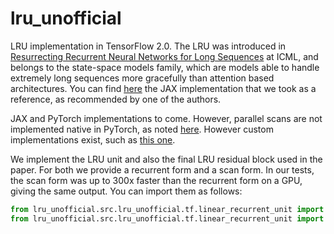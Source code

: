 # lru_unofficial

LRU implementation in TensorFlow 2.0.
The LRU was introduced in [Resurrecting Recurrent Neural Networks for Long Sequences](https://dl.acm.org/doi/10.5555/3618408.3619518) at ICML, and 
belongs to the state-space models family, which are models able to handle extremely long sequences more
gracefully than attention based architectures. You can find [here](https://github.com/NicolasZucchet/minimal-LRU/blob/main/lru/model.py)
the JAX implementation that we took as a reference, as recommended by one of the authors.

JAX and PyTorch implementations to come. However, parallel scans are not implemented 
native in PyTorch, as noted [here](https://github.com/pytorch/pytorch/issues/95408).
However custom implementations exist, such as [this one](https://github.com/i404788/s5-pytorch/blob/74e2fdae00b915a62c914bf3615c0b8a4279eb84/s5/jax_compat.py).

We implement the LRU unit and also the final LRU residual block used in the paper. For both
we provide a recurrent form and a scan form. In our tests, the scan form was up to 300x faster
than the recurrent form on a GPU, giving the same output. You can import them as follows:

```python
from lru_unofficial.src.lru_unofficial.tf.linear_recurrent_unit import LinearRecurrentUnitCell, LinearRecurrentUnitFFN
from lru_unofficial.src.lru_unofficial.tf.linear_recurrent_unit import ResLRUCell, ResLRUFFN
```
